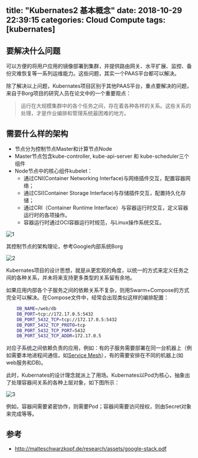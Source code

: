 title: "Kubernates2 基本概念"
date: 2018-10-29 22:39:15
categories: Cloud Compute
tags: [kubernates]
---
## 要解决什么问题

可以方便的将用户应用的镜像部署到集群，并提供路由网关、水平扩展、监控、备份灾难恢复等一系列运维能力。这些问题，其实一个PAAS平台都可以解决。

除了解决以上问题，Kubernates项目区别于其他PAAS平台，重点要解决的问题，来自于Borg项目的研究人员在论文中的一个重要观点：

> 运行在大规模集群中的各个任务之间，存在着各种各样的关系。这些关系的处理，才是作业编排和管理系统最困难的地方。

## 需要什么样的架构

* 节点分为控制节点Master和计算节点Node
* Master节点包含kube-controller, kube-api-server 和 kube-scheduler三个组件
* Node节点中的核心组件kubelet：
    - 通过CNI(Container Networking Interface)与网络插件交互，配置容器网络；
    - 通过CSI(Container Storage Interface)与存储插件交互，配置持久化存储；
    - 通过CRI（Container Runtime Interface）与容器运行时交互，定义容器运行时的各项操作。
    - 容器运行时通过OCI容器运行时规范，与Linux操作系统交互。
<!-- more -->

![1](http://zuoqy.com/images/2018-10-29/1.png)

其控制节点的架构理论，参考Google内部系统Borg

![2](http://zuoqy.com/images/2018-10-29/2.png)

Kubernates项目的设计思想，就是从更宏观的角度，以统一的方式来定义任务之间的各种关系，并未将来支持更多类型的关系留有余地。

如果应用内部各个子服务之间的依赖关系不复杂，则用Swarm+Compose的方式完全可以解决。在Compose文件中，经常会出现类似这样的编排配置：

```bash
    DB_NAME=/web/db
    DB_PORT=tcp://172.17.0.5:5432
    DB_PORT_5432_TCP=tcp://172.17.0.5:5432
    DB_PORT_5432_TCP_PROTO=tcp
    DB_PORT_5432_TCP_PORT=5432
    DB_PORT_5432_TCP_ADDR=172.17.0.5
```

对应子系统之间依赖负责的应用，例如：有的子服务需要部署在同一台机器上（例如需要本地进程间通信，如[Service Mesh](http://zuoqy.com/2018/10/07/Pattern-Service-Mesh/)），有的需要安排在不同的机器上(如web服务和DB)。

此时，Kubernates的设计理念就派上了用场。Kubernates以Pod为核心，抽象出了处理容器间关系的各种上层对象，如下图所示：

![3](http://zuoqy.com/images/2018-10-29/3.png)

例如，容器间需要紧密协作，则需要Pod；容器间需要访问授权，则由Secret对象来完成等等。

## 参考

* http://malteschwarzkopf.de/research/assets/google-stack.pdf